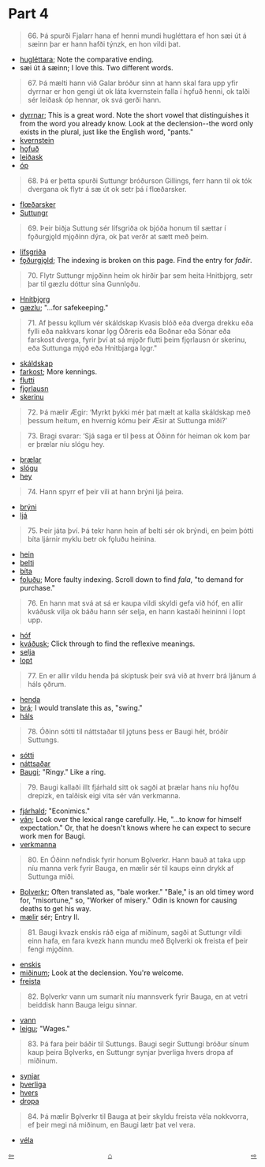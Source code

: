 # Part 4

>66\. Þá spurði Fjalarr hana ef henni mundi hugléttara ef hon sæi út á sæinn þar er hann hafði týnzk, en hon vildi þat. 

* [hugléttara](http://www.germanic-lexicon-project.org/cgi-bin/gmc_search_v3?cmd=viewthis&id=cv:b0291:2); Note the comparative ending. 
* sæi út á sæinn; I love this. Two different words.

>67\. Þá mælti hann við Galar bróður sinn at hann skal fara upp yfir dyrrnar er hon gengi út ok láta kvernstein falla í hǫfuð henni, ok talði sér leiðask óp hennar, ok svá gerði hann. 

* [dyrrnar](https://en.wiktionary.org/wiki/dyrr); This is a great word. Note the short vowel that distinguishes it from the word you already know. Look at the declension--the word only exists in the plural, just like the English word, "pants."
* [kvernstein](http://www.germanic-lexicon-project.org/cgi-bin/gmc_search_v3?cmd=viewthis&id=cv:b0363:6)
* [hǫfuð](http://www.germanic-lexicon-project.org/cgi-bin/gmc_search_v3?cmd=viewthis&id=cv:b0307:8)
* [leiðask](https://old-norse.net/html/l.php#lei%C3%B0a2)
* [óp](http://www.germanic-lexicon-project.org/cgi-bin/gmc_search_v3?cmd=viewthis&id=cv:b0472:13)

>68\. Þá er þetta spurði Suttungr bróðurson Gillings, ferr hann til ok tók dvergana ok flytr á sæ út ok setr þá í flœðarsker.

* [flœðarsker](http://www.germanic-lexicon-project.org/cgi-bin/gmc_search_v3?cmd=viewthis&id=cv:b0163:5)
* [Suttungr](https://en.wikipedia.org/wiki/Suttungr)

>69\. Þeir biðja Suttung sér lífsgriða ok bjóða honum til sættar í fǫðurgjǫld mjǫðinn dýra, ok þat verðr at sætt með þeim. 

* [lífsgriða](http://www.germanic-lexicon-project.org/cgi-bin/gmc_search_v3?cmd=viewthis&id=cv:b0391:3)
* [fǫðurgjǫld](http://lexicon.ff.cuni.cz/html/oi_cleasbyvigfusson/b0137.html); The indexing is broken on this page. Find the entry for _faðir_.

>70\. Flytr Suttungr mjǫðinn heim ok hirðir þar sem heita Hnitbjǫrg, setr þar til gæzlu dóttur sína Gunnlǫðu. 

* [Hnitbjǫrg](http://www.germanic-lexicon-project.org/cgi-bin/gmc_search_v3?cmd=viewthis&id=cv:b0276:28)
* [gæzlu](http://www.germanic-lexicon-project.org/cgi-bin/gmc_search_v3?cmd=viewthis&id=cv:b0223:18); "...for safekeeping."

>71\. Af þessu kǫllum vér skáldskap Kvasis blóð eða dverga drekku eða fylli eða nakkvars konar lǫg Óðreris eða Boðnar eða Sónar eða farskost dverga, fyrir því at sá mjǫðr flutti þeim fjǫrlausn ór skerinu, eða Suttunga mjǫð eða Hnitbjarga lǫgr."

* [skáldskap](http://www.germanic-lexicon-project.org/cgi-bin/gmc_search_v3?cmd=viewthis&id=cv:b0541:26)
* [farkost](http://www.germanic-lexicon-project.org/cgi-bin/gmc_search_v3?cmd=viewthis&id=cv:b0144:16); More kennings.
* [flutti](https://en.wiktionary.org/wiki/flytja#Old_Norse)
* [fjǫrlausn](http://www.germanic-lexicon-project.org/cgi-bin/gmc_search_v3?cmd=viewthis&id=cv:b0158:14)
* [skerinu](http://www.germanic-lexicon-project.org/cgi-bin/gmc_search_v3?cmd=viewthis&id=cv:b0544:29)

>72\. Þá mælir Ægir: ‘Myrkt þykki mér þat mælt at kalla skáldskap með þessum heitum, en hvernig kómu þeir Æsir at Suttunga miði?’

>73\. Bragi svarar: ‘Sjá saga er til þess at Óðinn fór heiman ok kom þar er þrælar níu slógu hey. 

* [þrælar](http://www.germanic-lexicon-project.org/cgi-bin/gmc_search_v3?cmd=viewthis&id=cv:b0747:57)
* [slógu](https://en.wiktionary.org/wiki/sl%C3%A1#Old_Norse)
* [hey](http://www.germanic-lexicon-project.org/cgi-bin/gmc_search_v3?cmd=viewthis&id=cv:b0260:28)

>74\. Hann spyrr ef þeir vili at hann brýni ljá þeira. 

* [brýni](http://www.germanic-lexicon-project.org/cgi-bin/gmc_search_v3?cmd=viewthis&id=cv:b0084:47)
* [ljá](http://www.germanic-lexicon-project.org/cgi-bin/gmc_search_v3?cmd=viewthis&id=cv:b0394:6)

>75\. Þeir játa því. Þá tekr hann hein af belti sér ok brýndi, en þeim þótti bíta ljárnir myklu betr ok fǫluðu heinina. 

* [hein](http://www.germanic-lexicon-project.org/cgi-bin/gmc_search_v3?cmd=viewthis&id=cv:b0252:9)
* [belti](http://www.germanic-lexicon-project.org/cgi-bin/gmc_search_v3?cmd=viewthis&id=cv:b0057:20)
* [bíta](http://www.germanic-lexicon-project.org/cgi-bin/gmc_search_v3?cmd=viewthis&id=cv:b0064:18)
* [foluðu](http://lexicon.ff.cuni.cz/html/oi_cleasbyvigfusson/b0138.html); More faulty indexing. Scroll down to find _fala_, "to demand for purchase."

>76\. En hann mat svá at sá er kaupa vildi skyldi gefa við hóf, en allir kváðusk vilja ok báðu hann sér selja, en hann kastaði heininni í lopt upp. 

* [hóf](http://www.germanic-lexicon-project.org/cgi-bin/gmc_search_v3?cmd=viewthis&id=cv:b0280:11)
* [kváðusk](http://www.germanic-lexicon-project.org/cgi-bin/gmc_search_v3?cmd=viewthis&id=cv:b0360:64); Click through to find the reflexive meanings.
* [selja](http://www.germanic-lexicon-project.org/cgi-bin/gmc_search_v3?cmd=viewthis&id=cv:b0521:8)
* [lopt](http://www.germanic-lexicon-project.org/cgi-bin/gmc_search_v3?cmd=formquery2&query=lopt&startrow=1)

>77\. En er allir vildu henda þá skiptusk þeir svá við at hverr brá ljánum á
háls ǫðrum. 

* [henda](http://www.germanic-lexicon-project.org/cgi-bin/gmc_search_v3?cmd=viewthis&id=cv:b0256:2)
* [brá](https://en.wiktionary.org/wiki/breg%C3%B0a#Old_Norse); I would translate this as, "swing."
* [háls](http://www.germanic-lexicon-project.org/cgi-bin/gmc_search_v3?cmd=viewthis&id=cv:b0243:9)

>78\. Óðinn sótti til náttstaðar til jǫtuns þess er Baugi hét, bróðir Suttungs. 

* [sótti](http://www.germanic-lexicon-project.org/cgi-bin/gmc_search_v3?cmd=formquery2&query=saekja+@loose)
* [náttsaðar](http://www.germanic-lexicon-project.org/cgi-bin/gmc_search_v3?cmd=viewthis&id=cv:b0457:59)
* [Baugi](https://en.wikipedia.org/wiki/Baugi); "Ringy." Like a ring.

>79\. Baugi kallaði illt fjárhald sitt ok sagði at þrælar hans níu hǫfðu drepizk, en talðisk eigi vita sér ván verkmanna.

* [fjárhald](http://lexicon.ff.cuni.cz/html/oi_cleasbyvigfusson/b0148.html); "Econimics."
* [ván](http://www.germanic-lexicon-project.org/cgi-bin/gmc_search_v3?cmd=viewthis&id=cv:b0684:34); Look over the lexical range carefully.  He, "...to know for himself expectation." Or, that he doesn't knows where he can expect to secure work men for Baugi.
* [verkmanna](http://www.germanic-lexicon-project.org/cgi-bin/gmc_search_v3?cmd=viewthis&id=cv:b0698:1)

>80\. En Óðinn nefndisk fyrir honum Bǫlverkr. Hann bauð at taka upp níu manna verk fyrir Bauga, en mælir sér til kaups einn drykk af Suttunga miði.

* [Bolverkr](http://www.germanic-lexicon-project.org/cgi-bin/gmc_search_v3?cmd=viewthis&id=cv:b0091:58); Often translated as, "bale worker." "Bale," is an old timey word for, "misortune," so, "Worker of misery." Odin is known for causing deaths to get his way.
* [mælir](http://www.germanic-lexicon-project.org/cgi-bin/gmc_search_v3?cmd=formquery2&query=maela+@loose) sér; Entry II.

>81\. Baugi kvazk enskis ráð eiga af miðinum, sagði at Suttungr vildi einn hafa, en fara kvezk hann mundu með Bǫlverki ok freista ef þeir fengi mjǫðinn.

* [enskis](https://en.wiktionary.org/wiki/engi#Old_Norse)
* [miðinum](https://en.wiktionary.org/wiki/mj%C7%AB%C3%B0r); Look at the declension. You're welcome.
* [freista](http://www.germanic-lexicon-project.org/cgi-bin/gmc_search_v3?cmd=viewthis&id=cv:b0172:14)

>82\. Bǫlverkr vann um sumarit níu mannsverk fyrir Bauga, en at vetri beiddisk hann Bauga leigu sinnar.

* [vann](https://en.wiktionary.org/wiki/vinna#Old_Norse)
* [leigu](http://www.germanic-lexicon-project.org/cgi-bin/gmc_search_v3?cmd=viewthis&id=cv:b0381:37); "Wages."

>83\. Þá fara þeir báðir til Suttungs. Baugi segir Suttungi bróður sínum kaup þeira Bǫlverks, en Suttungr synjar þverliga hvers dropa af miðinum. 

* [synjar](http://www.germanic-lexicon-project.org/cgi-bin/gmc_search_v3?cmd=viewthis&id=cv:b0614:26)
* [þverliga](http://www.germanic-lexicon-project.org/cgi-bin/gmc_search_v3?cmd=viewthis&id=cv:b0752:18)
* [hvers](https://en.wiktionary.org/wiki/hverr)
* [dropa](http://www.germanic-lexicon-project.org/cgi-bin/gmc_search_v3?cmd=viewthis&id=cv:b0107:13)

>84\. Þá mælir Bǫlverkr til Bauga at þeir skyldu freista véla nokkvorra, ef þeir megi ná miðinum, en Baugi lætr þat vel vera.

* [véla](http://www.germanic-lexicon-project.org/cgi-bin/gmc_search_v3?cmd=viewthis&id=cv:b0692:11)

<div style="float: left"><a href="http://rcblack.net/reader/skald3">⇦</a></div>
<div style="float: right"><a href="http://rcblack.net/reader/skald5">⇨</a></div>
<div style="margin: 0 auto; width: 100px;"><a href="http://rcblack.net/grammar/front">&#8962;</a></div>
